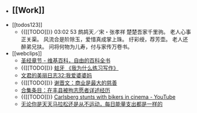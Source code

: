 - [[Work]]
    - 
- [[todos123]]
    - {{[[TODO]]}} 03:02 53 鹧鸪天／宋・张孝祥
楚楚吾家千里驹。
老人心事正关渠。
风流合是阶除玉，爱惜真成掌上珠。
纡彩绶，荐芳壶。
老人还醉弟兄扶。
问将何物为儿寿，付与家传万卷书。
- [[webclips]]
    - [圣经章节 - 维基百科，自由的百科全书](https://zh.wikipedia.org/wiki/%E5%9C%A3%E7%BB%8F%E7%AB%A0%E8%8A%82)
    - {{[[TODO]]}} [蛀牙 《我为什么练习写作》](https://rigeng100.com/post/dayone/ooawr54kcliitenpq6z5hlxqcdk8/2022-02-20)
    - [文君的美丽日志32:我爱婆婆妈](https://rigeng100.com/post/dayone/ooawr53ua8xv8z387n5s2irwswde/2022-02-20)
    - {{[[TODO]]}} [谢晋文：商业是最大的慈善](https://rigeng100.com/post/dayone/ooawr5ygzhqhwyxhnrmhb65buszu/2022-02-20)
    - [合集条目：在丰县被拘志愿者详述经历](https://diocsin.notion.site/647d5e73df0748ec99ef7bfe7c939fae)
    - {{[[TODO]]}} [Carlsberg stunts with bikers in cinema - YouTube](https://www.youtube.com/watch?v=RS3iB47nQ6E)
    - [无论你是天天马拉松还是从不运动，每日能量支出都是一样的](http://jandan.net/p/110311)
